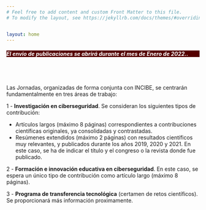 ```yaml
---
# Feel free to add content and custom Front Matter to this file.
# To modify the layout, see https://jekyllrb.com/docs/themes/#overriding-theme-defaults   mediante este [enlace](https://easychair.org/conferences/?conf=jnic2019).    


layout: home
---
```



<h5 style="color:white; background-color: #550000;" class="text-center"><i class="far fa-clock mr-3"></i> <b> <i> El envio de publicaciones se abrirá durante el mes de Enero de 2022..</i></b></h5>
 <br><br>

<!-- Llamada a la participación en las <b>VII <span style="color:#e3041e">J</span>ornadas <span style="color:#e3041e">N</span>acionales de <span style="color:#e3041e">I</span>nvestigación en <span style="color:#e3041e">C</span>iberseguridad (<span style="color:#e3041e">JNIC</span>)</b> -->


Las Jornadas, organizadas de forma conjunta con INCIBE, se centrarán fundamentalmente en tres áreas de trabajo:

1 - __Investigación en ciberseguridad__. Se consideran los siguientes tipos de contribución:

*  Artículos largos (máximo 8 páginas) correspondientes a contribuciones científicas originales, ya consolidadas y contrastadas.
*  Resúmenes extendidos (máximo 2 páginas) con resultados científicos muy relevantes, y publicados durante los años 2019, 2020 y 2021. En este caso, se ha de indicar el título y el congreso o la revista donde fue publicado. 

2 - __Formación e innovación educativa en ciberseguridad__. En este caso, se espera un único tipo de contribución como artículo largo (máximo 8 páginas).

3 - __Programa de transferencia tecnológica__ (certamen de retos científicos). Se proporcionará más información proximamente. 

<!-- [Más información](https://transferencia.jnic.es/edicion-2019-20). -->
<!-- 
Aparte de esto, se considerarán resultados de __TFMs y Tesis Doctorales__ sobre ciberseguridad que deseen presentarse a la “Edición de Premios RENIC de Investigación en Ciberseguridad” que se concederá durante las Jornadas. [Ver bases y fechas](https://www.renic.es/es/convocados-los-premios-de-investigacion-en-ciberseguridad-2021). -->
<!--
__Fecha límite__ de recepción de trabajos:  _28/03/2021 (para tanto a artículos como resúmenes extendidos)_. -->
<!--
El envío de contribuciones se realizará a través de la plataforma EasyChair, mediante este [enlace](https://easychair.org/conferences/?conf=jnic2021).

Toda participación en las JNIC2022 estará sujeta a la aceptación de las [bases de participación]({{site.url}}/bases).
Independientemente del tipo de contribución (en investigación y en formación e innovación educativa), los autores se deben comprometer a presentar los trabajos aceptados durante las Jornadas. 

Todas las contribuciones (que podrán ser en español o en inglés) seguirán el estilo __IEEEtrans__ dispuesto para JNIC tanto en formato [Latex]({{site.url}}/assets/jnic2022_trabajos_latex.zip) como en formato [MS WORD]({{site.url}}/assets/jnic2022_trabajos_word.zip).-->
<!--El tamaño del póster debería ser A0 en formato vertical (841 mm ancho x 1189 mm alto).  -->
<!--
__Las versiones extendidas de los mejores artículos en investigación en ciberseguridad podrán enviarse a Special Issues de revistas indexadas en el JCR en posiciones relevantes. Los detalles se irán comunicando próximamente.__
-->
<!--
__Las versiones extendidas de los mejores artículos podrán enviarse a Special Issues de revistas indexadas en el JCR en posiciones relevantes tales como [Applied Sciences MDPI](https://www.mdpi.com/journal/applsci/special_issues/Cybersecurity_Opportunities) (Q2) y [electronics MDPI](https://www.mdpi.com/journal/electronics/special_issues/Cybersecurity_defense) (Q2).__ -->
